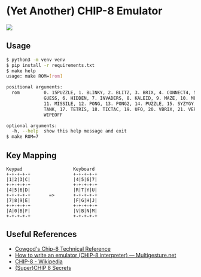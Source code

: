 # (Yet Another) CHIP-8 Emulator

<image src="https://github.com/morinokami/chip8/blob/master/resources/screen.gif?raw=true" />

## Usage

```sh
$ python3 -m venv venv
$ pip install -r requirements.txt
$ make help
usage: make ROM=[rom]

positional arguments:
  rom         0. 15PUZZLE, 1. BLINKY, 2. BLITZ, 3. BRIX, 4. CONNECT4, 5.
              GUESS, 6. HIDDEN, 7. INVADERS, 8. KALEID, 9. MAZE, 10. MERLIN,
              11. MISSILE, 12. PONG, 13. PONG2, 14. PUZZLE, 15. SYZYGY, 16.
              TANK, 17. TETRIS, 18. TICTAC, 19. UFO, 20. VBRIX, 21. VERS, 22.
              WIPEOFF

optional arguments:
  -h, --help  show this help message and exit
$ make ROM=7
```

## Key Mapping
```
Keypad                   Keyboard
+-+-+-+-+                +-+-+-+-+
|1|2|3|C|                |4|5|6|7|
+-+-+-+-+                +-+-+-+-+
|4|5|6|D|                |R|T|Y|U|
+-+-+-+-+       =>       +-+-+-+-+
|7|8|9|E|                |F|G|H|J|
+-+-+-+-+                +-+-+-+-+
|A|0|B|F|                |V|B|N|M|
+-+-+-+-+                +-+-+-+-+
```

## Useful References
* [Cowgod's Chip-8 Technical Reference](http://devernay.free.fr/hacks/chip8/C8TECH10.HTM)
* [How to write an emulator (CHIP-8 interpreter) — Multigesture.net](http://www.multigesture.net/articles/how-to-write-an-emulator-chip-8-interpreter/)
* [CHIP-8 - Wikipedia](https://en.wikipedia.org/wiki/CHIP-8)
* [(Super)CHIP 8 Secrets](https://github.com/AfBu/haxe-chip-8-emulator/wiki/(Super)CHIP-8-Secrets)
